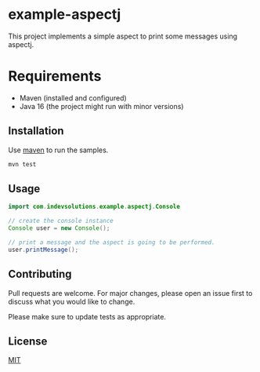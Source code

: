 # example-aspectj

This project implements a simple aspect to print some messages using aspectj.

# Requirements
- Maven (installed and configured)
- Java 16 (the project might run with minor versions)

## Installation

Use [maven](https://maven.apache.org/) to run the samples.

```bash
mvn test
```

## Usage

```java
import com.indevsolutions.example.aspectj.Console

// create the console instance
Console user = new Console();

// print a message and the aspect is going to be performed.
user.printMessage();

```

## Contributing
Pull requests are welcome. For major changes, please open an issue first to discuss what you would like to change.

Please make sure to update tests as appropriate.

## License
[MIT](https://choosealicense.com/licenses/mit/)
